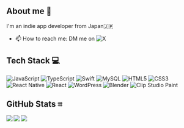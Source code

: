 ## About me 🍉

I'm an indie app developer from Japan🇯🇵

- 📫 How to reach me: DM me on ![X](https://img.shields.io/badge/X-%23000000.svg?style=for-the-badge&logo=X&logoColor=white)

## Tech Stack 💻
![JavaScript](https://img.shields.io/badge/javascript-%23323330.svg?style=for-the-badge&logo=javascript&logoColor=%23F7DF1E)
![TypeScript](https://img.shields.io/badge/typescript-%23007ACC.svg?style=for-the-badge&logo=typescript&logoColor=white)
![Swift](https://img.shields.io/badge/swift-F54A2A?style=for-the-badge&logo=swift&logoColor=white)
![MySQL](https://img.shields.io/badge/mysql-4479A1.svg?style=for-the-badge&logo=mysql&logoColor=white)
![HTML5](https://img.shields.io/badge/html5-%23E34F26.svg?style=for-the-badge&logo=html5&logoColor=white)
![CSS3](https://img.shields.io/badge/css3-%231572B6.svg?style=for-the-badge&logo=css3&logoColor=white)
<br>
![React Native](https://img.shields.io/badge/react_native-%2320232a.svg?style=for-the-badge&logo=react&logoColor=%2361DAFB)
![React](https://img.shields.io/badge/react-%2320232a.svg?style=for-the-badge&logo=react&logoColor=%2361DAFB)
![WordPress](https://img.shields.io/badge/WordPress-%23117AC9.svg?style=for-the-badge&logo=WordPress&logoColor=white)
![Blender](https://img.shields.io/badge/blender-%23F5792A.svg?style=for-the-badge&logo=blender&logoColor=white)
![Clip Studio Paint](https://img.shields.io/badge/ClipStudioPaint-%23CFD3D3.svg?style=for-the-badge&logo=ClipStudioPaint&logoColor=white)

## GitHub Stats ⌗
<a href="https://github.com/anuraghazra/github-readme-stats">
  <img align="left" src="https://github-readme-stats-nine-alpha.vercel.app/api?username=signothecat&show_icons=true&count_private=true&theme=node" />
</a>
<a href="https://github.com/anuraghazra/convoychat">
  <img align="left" src="https://github-readme-stats-nine-alpha.vercel.app/api/top-langs?username=signothecat&layout=compact&theme=node&langs_count=8" />
</a>

![](https://komarev.com/ghpvc/?username=signothecat&abbreviated=true)

<!--
- 🔭 I’m currently working on ...
- 🌱 I’m currently learning ...
- 👯 I’m looking to collaborate on ...
- 🤔 I’m looking for help with ...
- 💬 Ask me about ...
- 📫 How to reach me: ...
- 😄 Pronouns: ...
- ⚡ Fun fact: ...
-->
